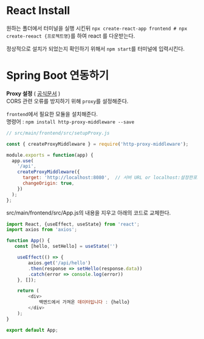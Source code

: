 # React Install
원하는 폴더에서 터미널을 실행 시킨뒤 `npx create-react-app frontend	# npx create-reeact {프로젝트명}`를 하여 react 를 다운받는다.

정상적으로 설치가 되었는지 확인하기 위해서 `npm start`를 터미널에 입력시킨다.

# Spring Boot 연동하기
**Proxy 설정** ( [공식문서](https://create-react-app.dev/docs/proxying-api-requests-in-development/) )<br>
CORS 관련 오류를 방지하기 위해 `proxy`를 설정해준다.

`frontend`에서 필요한 모듈을 설치해준다.<br>
명령어 : `npm install http-proxy-middleware --save`

```js
// src/main/frontend/src/setupProxy.js

const { createProxyMiddleware } = require('http-proxy-middleware');

module.exports = function(app) {
  app.use(
    '/api',
    createProxyMiddleware({
      target: 'http://localhost:8080',	// 서버 URL or localhost:설정한포트번호
      changeOrigin: true,
    })
  );
};
```

src/main/frontend/src/App.js의 내용을 지우고 아래의 코드로 교체한다.
```js
import React, {useEffect, useState} from 'react';
import axios from 'axios';

function App() {
   const [hello, setHello] = useState('')

    useEffect(() => {
        axios.get('/api/hello')
        .then(response => setHello(response.data))
        .catch(error => console.log(error))
    }, []);

    return (
        <div>
            백엔드에서 가져온 데이터입니다 : {hello}
        </div>
    );
}

export default App;
```